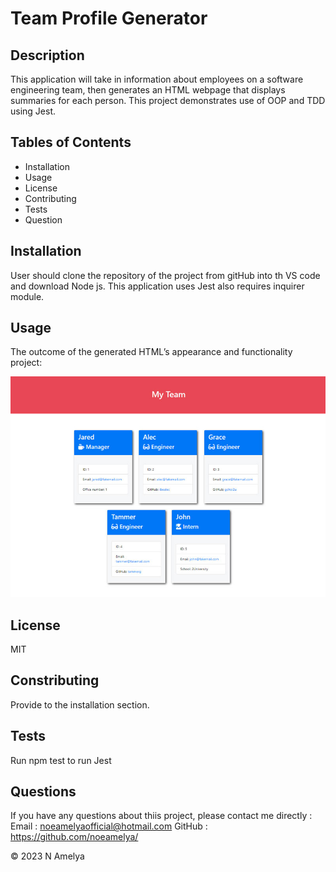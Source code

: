 # Team Profile Generator

## Description

This application will take in information about employees on a software engineering team, then generates an HTML webpage that displays summaries for each person. This project demonstrates use of OOP and TDD using Jest. 

## Tables of Contents

* Installation
* Usage
* License
* Contributing
* Tests
* Question

## Installation

User should clone the repository of the project from gitHub into th VS code and download Node js. This application uses Jest also requires inquirer module.

## Usage


The outcome of the generated HTML’s appearance and functionality project:

![HTML webpage titled “My Team” features five boxes listing employee names, titles, and other key info.](./Assets/14-object-oriented-programming-challenge-demo.png)



## License
MIT

## Constributing

Provide to the installation section.

## Tests
Run npm test to run Jest

## Questions

If you have any questions about thiis project, please contact me directly : 
Email : noeamelyaofficial@hotmail.com
GitHub : https://github.com/noeamelya/


 

© 2023 N Amelya